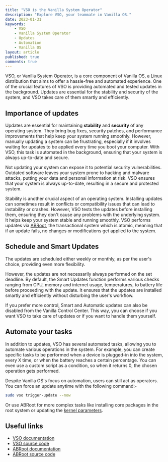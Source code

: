 ```yaml
---
title: "VSO is the Vanilla System Operator"
description: "Explore VSO, your teammate in Vanilla OS."
date: 2023-01-31
keywords:
    - VSO
    - Vanilla System Operator
    - Updates
    - Automation
    - Vanilla OS
layout: article
published: true
comments: true
---
```


VSO, or Vanilla System Operator, is a core component of Vanilla OS, a Linux distribution that aims to offer a hassle-free and automated experience. One of the crucial features of VSO is providing automated and tested updates in the background. Updates are essential for the stability and security of the system, and VSO takes care of them smartly and efficiently.

## Importance of updates

Updates are essential for maintaining **stability** and **security** of any operating system. They bring bug fixes, security patches, and performance improvements that help keep your system running smoothly. However, manually updating a system can be frustrating, especially if it involves waiting for updates to be applied every time you boot your computer. With VSO, this task is automated in the background, ensuring that your system is always up-to-date and secure.

Not updating your system can expose it to potential security vulnerabilities. Outdated software leaves your system prone to hacking and malware attacks, putting your data and personal information at risk. VSO ensures that your system is always up-to-date, resulting in a secure and protected system.

Stability is another crucial aspect of an operating system. Installing updates can sometimes result in conflicts or compatibility issues that can lead to instability or crashes. However, VSO tests the updates before installing them, ensuring they don't cause any problems with the underlying system. It helps keep your system stable and running smoothly. VSO performs updates via [ABRoot](https://vanillaos.org/blog/article/2023-01-28/why-we-switched-from-almost-to-abroot), the transactional system which is atomic, meaning that if an update fails, no changes or modifications get applied to the system.

## Schedule and Smart Updates

The updates are scheduled either weekly or monthly, as per the user's choice, providing even more flexibility.

However, the updates are not necessarily always performed on the set deadline. By default, the Smart Updates function performs various checks ranging from CPU, memory and internet usage, temperatures, to battery life before proceeding with the update. It ensures that the updates are installed smartly and efficiently without disturbing the user's workflow.

If you prefer more control, Smart and Automatic updates can also be disabled from the Vanilla Control Center. This way, you can choose if you want VSO to take care of updates or if you want to handle them yourself.

## Automate your tasks

In addition to updates, VSO has several automated tasks, allowing you to automate various operations in the system. For example, you can create specific tasks to be performed when a device is plugged-in into the system, every X time, or when the battery reaches a certain percentage. You can even use a custom script as a condition, so when it returns 0, the chosen operation gets performed.

Despite Vanilla OS's focus on automation, users can still act as operators. You can force an update anytime with the following command:-

```bash
sudo vso trigger-update --now
```

Or use ABRoot for more complex tasks like installing core packages in the root system or updating the [kernel parameters](https://documentation.vanillaos.org/en/abroot#kernel-parameters).

## Useful links

- [VSO documentation](https://documentation.vanillaos.org/en/vso-manpage)
- [VSO source code](https://github.com/Vanilla-OS/vanilla-system-operator/)
- [ABRoot documentation](https://documentation.vanillaos.org/en/abroot)
- [ABRoot source code](https://github.com/Vanilla-OS/ABRoot/)

